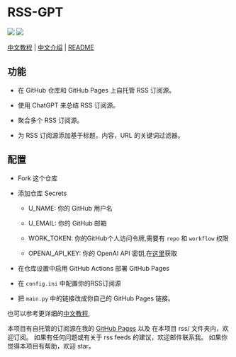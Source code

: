 # RSS-GPT

[![](https://img.shields.io/github/actions/workflow/status/yinan-c/RSS-GPT/cron-job.yml?label=cron-job)](https://github.com/yinan-c/RSS-GPT/actions/workflows/cron_job.yml)
[![](https://img.shields.io/github/actions/workflow/status/yinan-c/RSS-GPT/jekyll-gh-pages.yml?label=GitHub%20Pages)](https://github.com/yinan-c/RSS-GPT/actions/workflow/jekyll-gh-pages.yml)

[中文教程](https://yinan.me/rss-gpt-manual-zh.html) | [中文介绍](https://yinan.me/rss-gpt.html) | [README](README.md)

## 功能

- 在 GitHub 仓库和 GitHub Pages 上自托管 RSS 订阅源。

- 使用 ChatGPT 来总结 RSS 订阅源。

- 聚合多个 RSS 订阅源。

- 为 RSS 订阅源添加基于标题，内容，URL 的关键词过滤器。

## 配置

- Fork 这个仓库

- 添加仓库 Secrets

    - U_NAME: 你的 GitHub 用户名

    - U_EMAIL: 你的 GitHub 邮箱

    - WORK_TOKEN: 你的GitHub个人访问令牌,需要有 `repo` 和 `workflow` 权限

    - OPENAI_API_KEY: 你的 OpenAI API 密钥,在[这里](https://platform.openai.com/account/api-keys)获取

- 在仓库设置中启用 GitHub Actions 部署 GitHub Pages

- 在 `config.ini` 中配置你的RSS订阅源

- 把 `main.py` 中的链接改成你自己的 GitHub Pages 链接。

也可以参考更详细的[中文教程](https://yinan.me/rss-gpt-manual-zh.html), 

本项目有自托管的订阅源在我的 [GitHub Pages](https://yinan.me/RSS-GPT/rss/) 以及 在本项目 rss/ 文件夹内，欢迎订阅。
如果有任何问题或有关于 rss feeds 的建议，欢迎邮件联系我。
如果你觉得本项目有帮助，欢迎 star。
